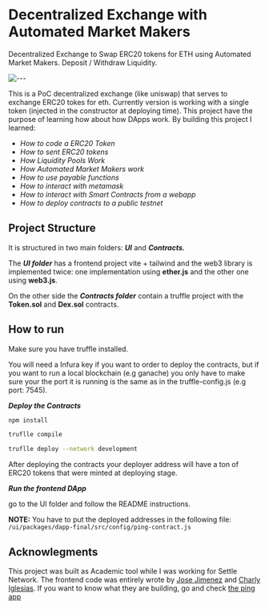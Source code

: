 # Decentralized Exchange with Automated Market Makers

Decentralized Exchange to Swap ERC20 tokens for ETH using Automated Market Makers. Deposit / Withdraw Liquidity. 

![---](https://raw.githubusercontent.com/alcalawil/DEX-ERC20-AMM/master/ui/Screen%20Shot%202022-10-25%20at%2019.43.44.png "x")
[]()


This is a PoC decentralized exchange (like uniswap) that serves to exchange ERC20 tokes for eth. Currently version is working with a single token (injected in the constructor at deploying time). This project have the purpose of learning how about how DApps work. By building this project I learned:

- *How to code a ERC20 Token*
- *How to sent ERC20 tokens*
- *How Liquidity Pools Work*
- *How Automated Market Makers work*
- *How to use payable functions*
- *How to interact with metamask*
- *How to interact with Smart Contracts from a webapp*
- *How to deploy contracts to a public testnet*

## Project Structure

It is structured in two main folders: ***UI*** and ***Contracts.*** 

The ***UI folder*** has a frontend project vite + tailwind and the web3 library is implemented twice: one implementation using **ether.js**  and the other one using **web3.js**. 

On the other side the ***Contracts folder*** contain a truffle project with the **Token.sol** and **Dex.sol** contracts.

## How to run

Make sure you have truffle installed.

You will need a Infura key if you want to  order to deploy the contracts, but if you want to run a local blockchain (e.g ganache) you only have to make sure your the port it is running is the same as in the truffle-config.js (e.g port: 7545). 

***Deploy the Contracts*** 

```bash
npm install

truflle compile

truflle deploy --network development
```

After deploying the contracts your deployer address will have a ton of ERC20 tokens that were minted at deploying stage.

***Run the frontend DApp***

go to the UI folder and follow the README instructions.

**NOTE:** You have to put the deployed addresses in the following file:
`/ui/packages/dapp-final/src/config/ping-contract.js`

## Acknowlegments

This project was built as Academic tool while I was working for Settle Network. The frontend code was entirely wrote by [Jose Jimenez](https://www.linkedin.com/in/jos%C3%A9-alberto-jim%C3%A9nez-hern%C3%A1ndez/) and [Charly Iglesias](https://www.linkedin.com/in/cdiglesias/). If you want to know what they are building, go and check [the ping app](https://www.holaping.com/)

